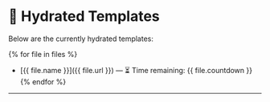 # 🧬 Hydrated Templates

Below are the currently hydrated templates:

{% for file in files %}
- [{{ file.name }}]({{ file.url }}) — ⏳ Time remaining: {{ file.countdown }}
{% endfor %}

---

<div id="countdown"></div>
<script>
  const endTime = new Date("{{ COUNTDOWN_END }}");
  const countdown = document.getElementById("countdown");
  setInterval(() => {
    const now = new Date();
    const diff = endTime - now;
    const hours = Math.floor(diff / 3600000);
    const minutes = Math.floor((diff % 3600000) / 60000);
    countdown.textContent = `Global hydration expires in: ${hours}h ${minutes}m`;
  }, 60000);
</script>
